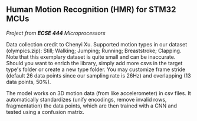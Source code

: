 ## Human Motion Recognition (HMR) for STM32 MCUs
*Project from **ECSE 444** Microprocessors*

Data collection credit to Chenyi Xu.
Supported motion types in our dataset (olympics.zip): Still; Walking; Jumping; Running; Breaststroke; Clapping. Note that this exemplary dataset is quite small and can be inaccurate. Should you want to enrich the library, simply add more csvs in the target type's folder or create a new type folder. You may customize frame stride (default 26 data points since our sampling rate is 26Hz) and overlapping (13 data points, 50%).

The model works on 3D motion data (from like accelerometer) in csv files. It automatically standardizes (unify encodings, remove invalid rows, fragmentation) the data points, which are then trained with a CNN and tested using a confusion matrix.
